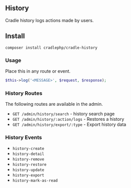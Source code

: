 ## History

Cradle history logs actions made by users.

## Install

```
composer install cradlephp/cradle-history
```

### Usage

Place this in any route or event.

```php
$this->log('<MESSAGE>', $request, $response);
```

### History Routes

The following routes are available in the admin.

 - `GET /admin/history/search` - history search page
 - `GET /admin/history/:action/logs` - Restores a history
 - `GET /admin/history/export/:type` - Export history data

### History Events

 - `history-create`
 - `history-detail`
 - `history-remove`
 - `history-restore`
 - `history-update`
 - `history-export`
 - `history-mark-as-read`
